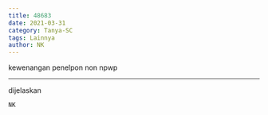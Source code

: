```yaml
---
title: 48683
date: 2021-03-31
category: Tanya-SC
tags: Lainnya
author: NK
---
```


kewenangan penelpon non npwp

---

dijelaskan

`NK`
